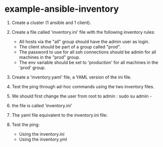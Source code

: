 # example-ansible-inventory

1. Create a cluster (1 ansible and 1 client). 
2. Create a file called 'inventory.ini' file with the following inventory rules:
    -   All hosts via the "all" group should have the admin user as login.
    -   The client should be part of a group called "prod".
    -   The password to use for all ssh connections should be admin for all machines in the "prod" group.
    -   The env variable should be set to 'production' for all machines in the 'prod' group.
3. Create a 'inventory.yaml' file, a YAML version of the ini file. 
4. Test the ping through ad-hoc commands using the two inventory files.


1. We should first change the user from root to admin : 
sudo su admin -

2. the file is called 'inventory.ini'

3. The yaml file equivalent to the inventory.ini file: 

4. Test the ping:
    -   Using the inventory.ini
    -   Using the inventory.yml